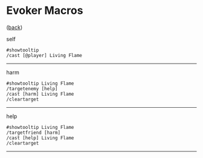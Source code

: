 <!--
    =====================================
    generator=datazen
    version=3.2.0
    hash=a57e6da64473b7c4f0dbaf6ebb3b464e
    =====================================
-->

# Evoker Macros

([back](../README.md))

self

```
#showtooltip
/cast [@player] Living Flame
```

---

harm

```
#showtooltip Living Flame
/targetenemy [help]
/cast [harm] Living Flame
/cleartarget
```

---

help

```
#showtooltip Living Flame
/targetfriend [harm]
/cast [help] Living Flame
/cleartarget
```

---
